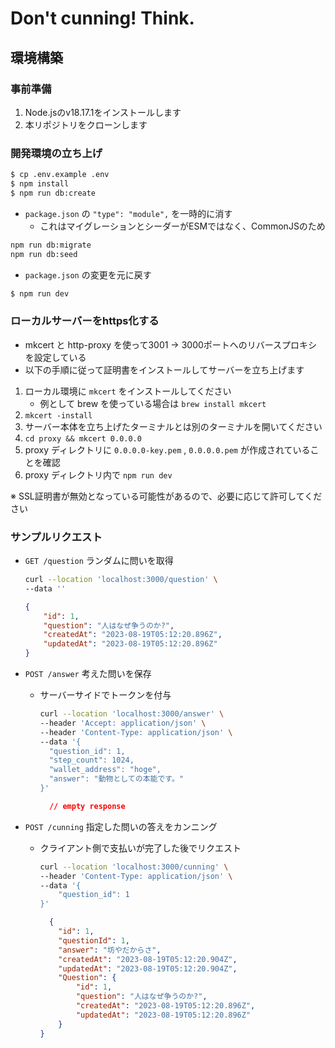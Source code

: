 # Don't cunning! Think.

## 環境構築

### 事前準備

1. Node.jsのv18.17.1をインストールします
1. 本リポジトリをクローンします

### 開発環境の立ち上げ

```bash
$ cp .env.example .env
$ npm install
$ npm run db:create
```

- `package.json` の `"type": "module",` を一時的に消す
  - これはマイグレーションとシーダーがESMではなく、CommonJSのため

```bash
npm run db:migrate
npm run db:seed
```

- `package.json` の変更を元に戻す

```bash
$ npm run dev
```

### ローカルサーバーをhttps化する

- mkcert と http-proxy を使って3001 -> 3000ポートへのリバースプロキシを設定している
- 以下の手順に従って証明書をインストールしてサーバーを立ち上げます

1. ローカル環境に `mkcert` をインストールしてください
    - 例として brew を使っている場合は `brew install mkcert`
1. `mkcert -install`
1. サーバー本体を立ち上げたターミナルとは別のターミナルを開いてください
1. `cd proxy && mkcert 0.0.0.0`
1. proxy ディレクトリに `0.0.0.0-key.pem` , `0.0.0.0.pem` が作成されていることを確認
1. proxy ディレクトリ内で `npm run dev`

※ SSL証明書が無効となっている可能性があるので、必要に応じて許可してください

### サンプルリクエスト

- `GET /question` ランダムに問いを取得
    ```bash
    curl --location 'localhost:3000/question' \
    --data ''
    ```
    ```json
    {
        "id": 1,
        "question": "人はなぜ争うのか?",
        "createdAt": "2023-08-19T05:12:20.896Z",
        "updatedAt": "2023-08-19T05:12:20.896Z"
    }
    ```

- `POST /answer` 考えた問いを保存
  - サーバーサイドでトークンを付与
    ```bash
    curl --location 'localhost:3000/answer' \
    --header 'Accept: application/json' \
    --header 'Content-Type: application/json' \
    --data '{
      "question_id": 1,
      "step_count": 1024,
      "wallet_address": "hoge",
      "answer": "動物としての本能です。"
    }'
    ```
    ```json
      // empty response
    ```

- `POST /cunning` 指定した問いの答えをカンニング
  - クライアント側で支払いが完了した後でリクエスト
    ```bash
    curl --location 'localhost:3000/cunning' \
    --header 'Content-Type: application/json' \
    --data '{
        "question_id": 1
    }'
    ```
    ```json
      {
        "id": 1,
        "questionId": 1,
        "answer": "坊やだからさ",
        "createdAt": "2023-08-19T05:12:20.904Z",
        "updatedAt": "2023-08-19T05:12:20.904Z",
        "Question": {
            "id": 1,
            "question": "人はなぜ争うのか?",
            "createdAt": "2023-08-19T05:12:20.896Z",
            "updatedAt": "2023-08-19T05:12:20.896Z"
        }
    }
    ```

